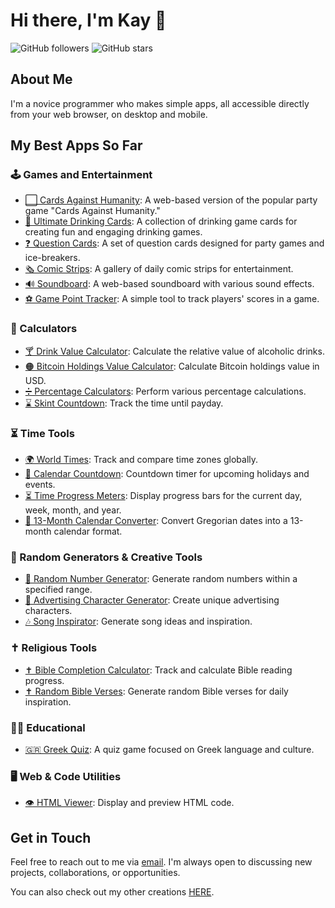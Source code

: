 # Hi there, I'm Kay 👋

![GitHub followers](https://img.shields.io/github/followers/kay-who-codes?style=social) 
![GitHub stars](https://img.shields.io/github/stars/kay-who-codes?style=social)

## About Me

I'm a novice programmer who makes simple apps, all accessible directly from your web browser, on desktop and mobile.

## My Best Apps So Far

### 🕹️ Games and Entertainment
- [⬜ Cards Against Humanity](https://kay-who-codes.github.io/Cards-Against-Humanity/): A web-based version of the popular party game "Cards Against Humanity."
- [🍻 Ultimate Drinking Cards](https://kay-who-codes.github.io/Ultimate-Drinking-Cards): A collection of drinking game cards for creating fun and engaging drinking games.
- [❓ Question Cards](https://kay-who-codes.github.io/Question-Cards/): A set of question cards designed for party games and ice-breakers.
- [🗞️ Comic Strips](https://kay-who-codes.github.io/Daily-Comic-Strips/): A gallery of daily comic strips for entertainment.
- [🔊 Soundboard](https://kay-who-codes.github.io/Soundboard/): A web-based soundboard with various sound effects. 
- [⚽ Game Point Tracker](https://kay-who-codes.github.io/Game-Point-Tracker/): A simple tool to track players' scores in a game. 

### 🧮 Calculators
- [🍸 Drink Value Calculator](https://kay-who-codes.github.io/Drink-Value-Calculator/): Calculate the relative value of alcoholic drinks.
- [🟠 Bitcoin Holdings Value Calculator](https://kay-who-codes.github.io/Bitcoin-Holdings-Value-Calculator/): Calculate Bitcoin holdings value in USD.
- [➗ Percentage Calculators](https://kay-who-codes.github.io/Percentage-Calculators/): Perform various percentage calculations.
- [⌛ Skint Countdown](https://kay-who-codes.github.io/Skint-Countdown/): Track the time until payday.

### ⏳ Time Tools
- [🌍 World Times](https://kay-who-codes.github.io/World-Times/): Track and compare time zones globally.
- [📅 Calendar Countdown](https://kay-who-codes.github.io/Calendar-Holiday-Countdown/): Countdown timer for upcoming holidays and events.
- [⏳ Time Progress Meters](https://kay-who-codes.github.io/Time-Progress-Meters/): Display progress bars for the current day, week, month, and year.
- [📅 13-Month Calendar Converter](https://kay-who-codes.github.io/13-Month-Calendar-Converter/): Convert Gregorian dates into a 13-month calendar format.

### 🎲 Random Generators & Creative Tools
- [🔢 Random Number Generator](https://kay-who-codes.github.io/Random-Numbers/): Generate random numbers within a specified range.
- [👤 Advertising Character Generator](https://kay-who-codes.github.io/Advertising-Character-Generator/): Create unique advertising characters.
- [🎶 Song Inspirator](https://kay-who-codes.github.io/Song-Inspirator/): Generate song ideas and inspiration.

### ✝️ Religious Tools
- [✝️ Bible Completion Calculator](https://kay-who-codes.github.io/Bible-Completion-Calculator/): Track and calculate Bible reading progress.
- [✝️ Random Bible Verses](https://kay-who-codes.github.io/Random-Bible-Verse/): Generate random Bible verses for daily inspiration.

### 👨‍🎓 Educational
- [🇬🇷 Greek Quiz](https://kay-who-codes.github.io/Greek-Quiz/): A quiz game focused on Greek language and culture.

### 🖥️ Web & Code Utilities
- [👁️ HTML Viewer](https://kay-who-codes.github.io/HTML-Displayer/): Display and preview HTML code.

## Get in Touch

Feel free to reach out to me via [email](mailto:kaywhocreates@gmail.com). 
I'm always open to discussing new projects, collaborations, or opportunities.

You can also check out my other creations [HERE](https://www.linktr.ee/kaywhocreates).
